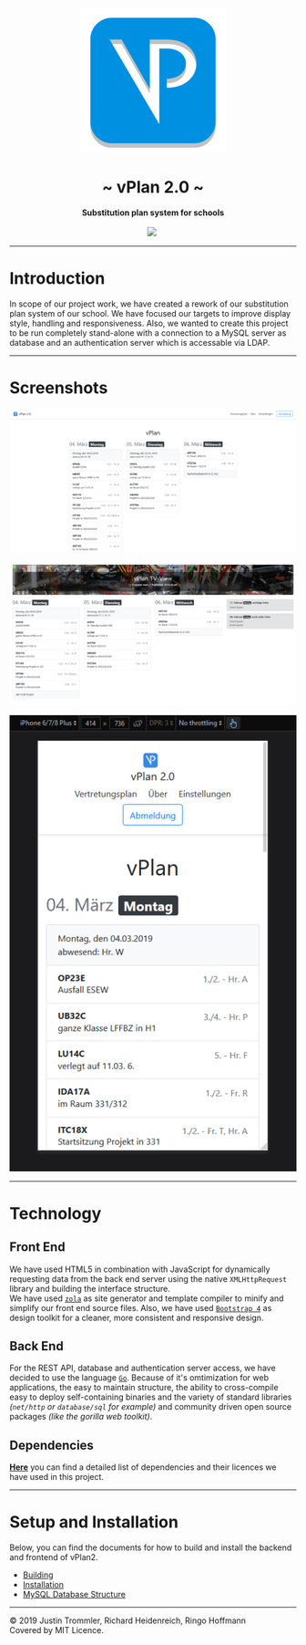 <div align="center">
    <img src="web/static/media/logo/256x256.png" height="256" />
    <h1>~ vPlan 2.0 ~</h1>
    <strong>
        Substitution plan system for schools
    </strong><br><br>
    <a href="https://github.com/zekroTJA/vplan2019/releases"><img height="28" src="https://img.shields.io/github/tag/zekroTJA/vplan2019.svg?style=for-the-badge"/></a>&nbsp;
<br>
</div>

---

# Introduction

In scope of our project work, we have created a rework of our substitution plan system of our school. We have focused our targets to improve display style, handling and responsiveness. Also, we wanted to create this project to be run completely stand-alone with a connection to a MySQL server as database and an authentication server which is accessable via LDAP.

---

# Screenshots

![](.github/media/ss-index.png)

![](.github/media/ss-tvview.png)

![](.github/media/ss-phone.png)

---

# Technology

## Front End

We have used HTML5 in combination with JavaScript for dynamically requesting data from the back end server using the native `XMLHttpRequest` library and building the interface structure.  
We have used [`zola`](https://github.com/getzola/zola) as site generator and template compiler to minify and simplify our front end source files. Also, we have used [`Bootstrap 4`](https://getbootstrap.com/) as design toolkit for a cleaner, more consistent and responsive design.

## Back End

For the REST API, database and authentication server access, we have decided to use the language [`Go`](https://golang.org/). Because of it's omtimization for web applications, the easy to maintain structure, the ability to cross-compile easy to deploy self-containing binaries and the variety of standard libraries *(`net/http` or `database/sql` for example)* and community driven open source packages *(like the gorilla web toolkit)*.

## Dependencies

[**Here**](docs/dependencies.md) you can find a detailed list of dependencies and their licences we have used in this project.

---

# Setup and Installation

Below, you can find the documents for how to build and install the backend and frontend of vPlan2.

- [Building](docs/build.md)
- [Installation](docs/setup.md)
- [MySQL Database Structure](docs/database-structure.md)

---

© 2019 Justin Trommler, Richard Heidenreich, Ringo Hoffmann  
Covered by MIT Licence.
